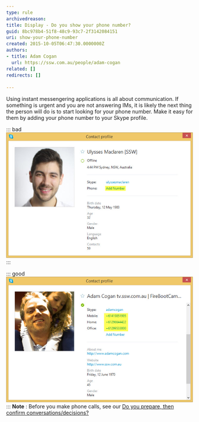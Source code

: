 ```yaml
---
type: rule
archivedreason: 
title: Display - Do you show your phone number?
guid: 8bc978b4-51f8-48c9-93c7-2f3142084151
uri: show-your-phone-number
created: 2015-10-05T06:47:30.0000000Z
authors:
- title: Adam Cogan
  url: https://ssw.com.au/people/adam-cogan
related: []
redirects: []

---
```


Using instant messengering applications is all about communication. If something is urgent and you are not answering IMs, it is likely the next thing the person will do is to start looking for your phone number. Make it easy for them by adding your phone number to your Skype profile.

<!--endintro-->


::: bad  
![Figure: Bad example - To contact this person via the phone I will have to ask them for their number](Bad-Example-no-number.jpg)  
:::


::: good  
![Figure: Good example - People are showing their phone numbers to allow urgent issues to be resolved](Good-Example-numbers-listed.jpg)  
:::
**Note** : Before you make phone calls, see our [Do you prepare, then confirm conversations/decisions?](/do-you-prepare-then-confirm-conversations-decisions)
